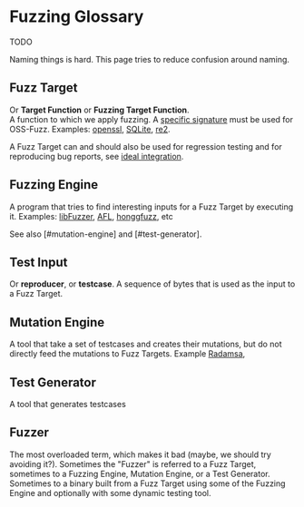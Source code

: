 # Fuzzing Glossary

TODO

Naming things is hard. This page tries to reduce confusion around naming.

## Fuzz Target
Or **Target Function** or **Fuzzing Target Function**.<BR>
A function to which we apply fuzzing.
A [specific signature](libfuzzer.info#fuzz-target) must be used for OSS-Fuzz.
Examples: [openssl](https://github.com/openssl/openssl/blob/master/fuzz/x509.c),
[SQLite](https://www.sqlite.org/src/artifact/ad79e867fb504338),
[re2](https://github.com/google/re2/blob/master/re2/fuzzing/re2_fuzzer.cc).

A Fuzz Target can and should also be used for regression testing
and for reproducing bug reports, see [ideal integration](ideal_integration.md).

## Fuzzing Engine

A program that tries to find interesting inputs for a Fuzz Target by executing it.
Examples: [libFuzzer](http://lbfuzzer.info),
[AFL](lcamtuf.coredump.cx/afl/),
[honggfuzz](https://github.com/google/honggfuzz), etc 

See also [#mutation-engine] and [#test-generator].

## Test Input
Or **reproducer**, or **testcase**. 
A sequence of bytes that is used as the input to a Fuzz Target. 

## Mutation Engine
A tool that take a set of testcases
and creates their mutations, but do not directly feed the mutations to Fuzz Targets.
Example [Radamsa](https://github.com/aoh/radamsa),

## Test Generator
A tool that generates testcases 

## Fuzzer

The most overloaded term, which makes it bad (maybe, we should try avoiding it?).
Sometimes the "Fuzzer" is referred to a Fuzz Target, sometimes to a Fuzzing Engine, Mutation Engine, or a Test Generator. 
Sometimes to a binary built from a Fuzz Target using some of the Fuzzing Engine and optionally with some dynamic testing tool. 

